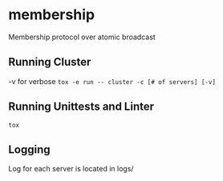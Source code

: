# membership
Membership protocol over atomic broadcast

## Running Cluster
-v for verbose
`tox -e run -- cluster -c [# of servers] [-v]`

## Running Unittests and Linter
`tox`

## Logging
Log for each server is located in logs/
